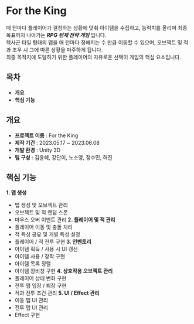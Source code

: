 For the King
============

매 턴마다 플레이어가 결정하는 상황에 맞춰 아이템을 수집하고, 능력치를 올리며 최종 목표까지 나아가는 ***RPG 턴제 전략 게임*** 입니다.  
헥사곤 타일 형태의 맵을 매 턴마다 정해지는 수 만큼 이동할 수 있으며, 오브젝트 및 적과 조우 시 그에 따른 상황을 마주하게 됩니다.  
최종 목적지에 도달하기 위한 플레이어의 자유로운 선택이 게임의 핵심 요소입니다.  

## 목차
- **개요**
- **핵심 기능**

## 개요
- **프로젝트 이름** : For the King
- **제작 기간** : 2023.05.17 ~ 2023.06.08
- **개발 환경** : Unity 3D
- **팀 구성** : 김윤혜, 강단이, 노소영, 정수민, 허진

## 핵심 기능
**1. 맵 생성**
   -  맵 생성 및 오브젝트 관리
   -  오브젝트 및 적 랜덤 스폰
   -  마우스 오버 이벤트 관리
**2. 플레이어 및 적 관리**
   - 플레이어 이동 및 충돌 처리
   - 적 특성 공유 및 개별 특성 설정
   - 플레이어 / 적 전투 구현
**3. 인벤토리**
   - 아이템 획득 / 사용 시 UI 갱신
   - 아이템 사용 / 장착 구현
   - 아이템 목록 정렬
   - 아이템 장비창 구현
**4. 상호작용 오브젝트 관리**
   - 플레이어 상태 변화 구현
   - 전투 맵 입장 / 퇴장 구현
   - 적과 전투 조건 관리
**5. UI / Effect 관리**
   - 이동 맵 UI 관리
   - 전투 맵 UI 관리
   - Effect 구현

